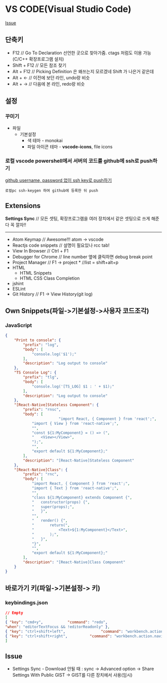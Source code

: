 # VS CODE(Visual Studio Code)
[Issue](https://github.com/qvil/TIL/blob/master/tools/vscode.md#issue)

## 단축키
- F12 // Go To Declaration 선언한 곳으로 찾아가줌. ctags 처럼도 이용 가능(C/C++ 확장프로그램 설치)
- Shift + F12 // 모든 참조 찾기
- Alt + F12 // Picking Definition 은 왜쓰는지 모르겠네 Shift 가 나은거 같은데
- Alt + <- // 이전에 보던 라인, undo랑 비슷
- Alt + -> // 다음에 본 라인, redo랑 비슷

## 설정

### 꾸미기

- 파일
  + 기본설정 
    * 색 테마 - monokai
    * 파일 아이콘 테마 - **vscode-icons**, file icons

### 로컬  vscode powershell에서 서버의 코드를 github에 ssh로 push하기
[github username, password 없이 ssh key로 push하기](https://github.com/qvil/TIL/blob/master/git/ssh.md#github-username-password-없이-ssh-key로-push하기)
```
로컬pc ssh-keygen 하여 github에 등록한 뒤 push
```


## Extensions
**Settings Sync** // 모든 셋팅, 확장프로그램을 여러 장치에서 같은 셋팅으로 쓰게 해준다 꼭 깔자!!

***

* Atom Keymap // Awesome!!! atom -> vscode
* Reactjs code snippets // 설명이 필요있나 rcc tab!
* View In Browser // Ctrl + F1
* Debugger for Chrome // line number 옆에 클릭하면 debug break point
* Project Manager // F1 -> project * //list = shift+alt+p
* HTML
  * HTML Snippets
  * HTML CSS Class Completion
* jshint
* ESLint
* Git History // F1 -> View History(git log)

## Own Snippets(파일->기본설정->사용자 코드조각)

### JavaScript
```json
{
	"Print to console": {
		"prefix": "log",
		"body": [
			"console.log('$1');"
		],
		"description": "Log output to console"
	},
	"TS Console Log": {
		"prefix": "tlg",
		"body": [
			"console.log('[TS_LOG] $1 : ' + $1);"
		],
		"description": "Log output to console"
	},
	"[React-Native]Stateless Component": {
		"prefix": "rnsc",
		"body": [
                        "import React, { Component } from 'react';",
			"import { View } from 'react-native';",
			"",
			"const ${1:MyComponent} = () => (",
			"	<View></View>",
			");",
			"",
			"export default ${1:MyComponent};"
		],
		"description": "[React-Native]Stateless Component"
	},
	"[React-Native]Class": {
		"prefix": "rnc",
		"body": [
			"import React, { Component } from 'react';",
			"import { Text } from 'react-native';",
			"",
			"class ${1:MyComponent} extends Component {",
			"	constructor(props) {",
			"	super(props);",
			"	}",
			"",
			"	render() {",
			"		return(",
			"			<Text>${1:MyComponent}</Text>",
			"		);",
			"	}",
			"}",
			"",
			"export default ${1:MyComponent};"
		],
		"description": "[React-Native]Class Component"
	}
}
```

## 바로가기 키(파일->기본설정-> 키)

### keybindings.json

```json
// Empty
[
{ "key": "cmd+y",           "command": "redo",
"when": "editorTextFocus && !editorReadonly" },
{ "key": "ctrl+shift+left",                "command": "workbench.action.navigateBack" },
{ "key": "ctrl+shift+right",          "command": "workbench.action.navigateForward" }
]
```

## Issue
- Settings Sync - Download 안될 때 : sync -> Advanced option -> Share Settings With Public GIST -> GIST를 다른 장치에서 사용(임시)
